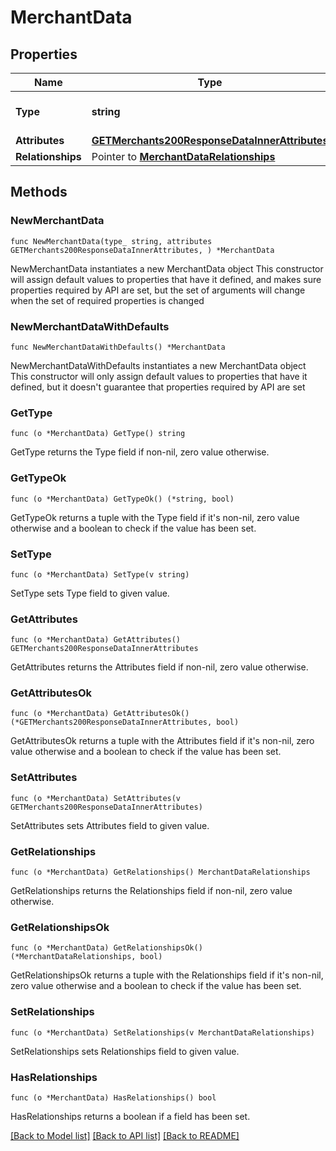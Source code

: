 # MerchantData

## Properties

Name | Type | Description | Notes
------------ | ------------- | ------------- | -------------
**Type** | **string** | The resource&#39;s type | 
**Attributes** | [**GETMerchants200ResponseDataInnerAttributes**](GETMerchants200ResponseDataInnerAttributes.md) |  | 
**Relationships** | Pointer to [**MerchantDataRelationships**](MerchantDataRelationships.md) |  | [optional] 

## Methods

### NewMerchantData

`func NewMerchantData(type_ string, attributes GETMerchants200ResponseDataInnerAttributes, ) *MerchantData`

NewMerchantData instantiates a new MerchantData object
This constructor will assign default values to properties that have it defined,
and makes sure properties required by API are set, but the set of arguments
will change when the set of required properties is changed

### NewMerchantDataWithDefaults

`func NewMerchantDataWithDefaults() *MerchantData`

NewMerchantDataWithDefaults instantiates a new MerchantData object
This constructor will only assign default values to properties that have it defined,
but it doesn't guarantee that properties required by API are set

### GetType

`func (o *MerchantData) GetType() string`

GetType returns the Type field if non-nil, zero value otherwise.

### GetTypeOk

`func (o *MerchantData) GetTypeOk() (*string, bool)`

GetTypeOk returns a tuple with the Type field if it's non-nil, zero value otherwise
and a boolean to check if the value has been set.

### SetType

`func (o *MerchantData) SetType(v string)`

SetType sets Type field to given value.


### GetAttributes

`func (o *MerchantData) GetAttributes() GETMerchants200ResponseDataInnerAttributes`

GetAttributes returns the Attributes field if non-nil, zero value otherwise.

### GetAttributesOk

`func (o *MerchantData) GetAttributesOk() (*GETMerchants200ResponseDataInnerAttributes, bool)`

GetAttributesOk returns a tuple with the Attributes field if it's non-nil, zero value otherwise
and a boolean to check if the value has been set.

### SetAttributes

`func (o *MerchantData) SetAttributes(v GETMerchants200ResponseDataInnerAttributes)`

SetAttributes sets Attributes field to given value.


### GetRelationships

`func (o *MerchantData) GetRelationships() MerchantDataRelationships`

GetRelationships returns the Relationships field if non-nil, zero value otherwise.

### GetRelationshipsOk

`func (o *MerchantData) GetRelationshipsOk() (*MerchantDataRelationships, bool)`

GetRelationshipsOk returns a tuple with the Relationships field if it's non-nil, zero value otherwise
and a boolean to check if the value has been set.

### SetRelationships

`func (o *MerchantData) SetRelationships(v MerchantDataRelationships)`

SetRelationships sets Relationships field to given value.

### HasRelationships

`func (o *MerchantData) HasRelationships() bool`

HasRelationships returns a boolean if a field has been set.


[[Back to Model list]](../README.md#documentation-for-models) [[Back to API list]](../README.md#documentation-for-api-endpoints) [[Back to README]](../README.md)


